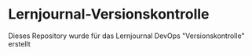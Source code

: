 # Lernjournal-Versionskontrolle
Dieses Repository wurde für das Lernjournal DevOps "Versionskontrolle" erstellt
